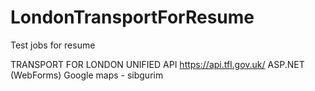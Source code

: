 # LondonTransportForResume

Test jobs for resume

TRANSPORT FOR LONDON UNIFIED API https://api.tfl.gov.uk/
ASP.NET (WebForms)
Google maps  - sibgurim
